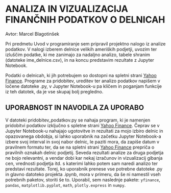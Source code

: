 # ANALIZA IN VIZUALIZACIJA FINANČNIH PODATKOV O DELNICAH 

Avtor: Marcel Blagotinšek

Pri predmetu Uvod v programiranje sem pripravil projektno nalogo iz analize podatkov. V nalogi izberem delnice velikih ameriških podjetji, uvozim ter izluščim podatke, ki me zanimajo za nadaljno analizo, tabele shranim (datoteke ime_delnice.csv), in na koncu predstavim rezultate z Jupyter Notebook. 

Podatki o delnicah, ki jih potrebujem so dostopni na spletni strani [Yahoo Finance](https://finance.yahoo.com/). Programe za pridobitev, ureditev ter analizo podatkov napišem v ločene datoteke .py, v Jupyter Notebook-u pa kličem in poganjam funkcije iz teh datotek, da je vse skupaj bolj pregledno.
 
## UPORABNOST IN NAVODILA ZA UPORABO
V datoteki pridobitev_podatkov.py se nahaja program, ki je namenjen pridobitvi podatkov izključno s spletne strani [Yahoo Finance](https://finance.yahoo.com/). Čeprav se v Jupyter Notebook-u nahajajo ugotovitve in rezultati za mojo izbiro delnic in opazovanega obdobja, si lahko uporabnik na začetku Jupyter Notebook-a izbere svoj interval in svoj nabor delnic, le paziti mora, da zapiše datum v pravilnem formatu ter, da se na spletni strani [Yahoo Finance](https://finance.yahoo.com/) prepriča o pravilnih oznakah delnic podjetij. Seveda rezultati analize za druga podjetja ne bojo relevantni, a vendar dobi kar nekaj izračunov in vizualizacij gibanja cen, vrednosti podjetja itd. s katerimi lahko potem sam naredi analizo ter predstavi rezultate. 
Torej, ko uporabnik prenese vse potrebne datoteke .py in glavno datoteko projekta .ipynb, mora v primeru, da še ni namestil vseh potrebnih paketov, storiti še to. Uporabil, sem naslednje pakete: `yfinance`, `pandas`, `matplotlib.pyplot`, `math`, `plotly.express` in `numpy`. 